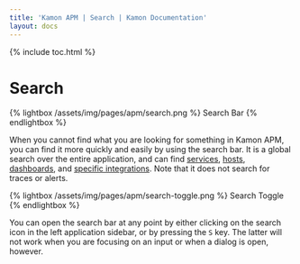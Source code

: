 ```yaml
---
title: 'Kamon APM | Search | Kamon Documentation'
layout: docs
---
```


{% include toc.html %}

Search
=======

{% lightbox /assets/img/pages/apm/search.png %}
Search Bar
{% endlightbox %}

When you cannot find what you are looking for something in Kamon APM, you can find it more quickly and easily by using the search bar. It is a global search over the entire application, and can find [services], [hosts], [dashboards], and [specific integrations]. Note that it does not search for traces or alerts.

{% lightbox /assets/img/pages/apm/search-toggle.png %}
Search Toggle
{% endlightbox %}

You can open the search bar at any point by either clicking on the search icon in the left application sidebar, or by pressing the `S` key. The latter will not work when you are focusing on an input or when a dialog is open, however.

[services]: ../../services/service-list/
[hosts]: ../../hosts/host-details/
[dashboards]: ../../dashboards/introduction/
[specific integrations]: ../../services/integrations/
